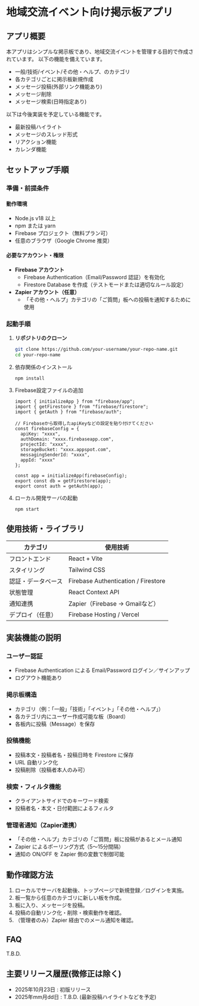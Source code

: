 # 地域交流イベント向け掲示板アプリ

## アプリ概要

本アプリはシンプルな掲示板であり、地域交流イベントを管理する目的で作成されています。
以下の機能を備えています。

- 一般/技術/イベント/その他・ヘルプ、のカテゴリ
- 各カテゴリごとに掲示板新規作成
- メッセージ投稿(外部リンク機能あり)
- メッセージ削除
- メッセージ検索(日時指定あり)

以下は今後実装を予定している機能です。

- 最新投稿ハイライト
- メッセージのスレッド形式
- リアクション機能
- カレンダ機能

## セットアップ手順

### 準備・前提条件

#### 動作環境
- Node.js v18 以上 
- npm または yarn 
- Firebase プロジェクト（無料プラン可） 
- 任意のブラウザ（Google Chrome 推奨）

#### 必要なアカウント・権限
- **Firebase アカウント** 
  - Firebase Authentication（Email/Password 認証）を有効化 
  - Firestore Database を作成（テストモードまたは適切なルール設定） 
- **Zapier アカウント（任意）** 
  - 「その他・ヘルプ」カテゴリの「ご質問」板への投稿を通知するために使用 

### 起動手順

1. **リポジトリのクローン**
   ```bash
   git clone https://github.com/your-username/your-repo-name.git
   cd your-repo-name
2. 依存関係のインストール
   ```
   npm install
   ```
3. Firebase設定ファイルの追加
   ```
   import { initializeApp } from "firebase/app";
   import { getFirestore } from "firebase/firestore";
   import { getAuth } from "firebase/auth";
   
   // Firebaseから取得したapiKeyなどの設定を貼り付けてください
   const firebaseConfig = {
     apiKey: "xxxx",
     authDomain: "xxxx.firebaseapp.com",
     projectId: "xxxx",
     storageBucket: "xxxx.appspot.com",
     messagingSenderId: "xxxx",
     appId: "xxxx"
   };
   
   const app = initializeApp(firebaseConfig);
   export const db = getFirestore(app);
   export const auth = getAuth(app);
   ```
4. ローカル開発サーバの起動
   ```
   npm start
   ```

## 使用技術・ライブラリ

| カテゴリ      | 使用技術                                |
| --------- | ----------------------------------- |
| フロントエンド   | React + Vite                        |
| スタイリング    | Tailwind CSS                        |
| 認証・データベース | Firebase Authentication / Firestore |
| 状態管理      | React Context API                   |
| 通知連携      | Zapier（Firebase → Gmailなど）          |
| デプロイ（任意）  | Firebase Hosting / Vercel           |


## 実装機能の説明

### ユーザー認証

- Firebase Authentication による Email/Password ログイン／サインアップ
- ログアウト機能あり

### 掲示板構造

- カテゴリ（例：「一般」「技術」「イベント」「その他・ヘルプ」）
- 各カテゴリ内にユーザー作成可能な板（Board）
- 各板内に投稿（Message）を保存

### 投稿機能

- 投稿本文・投稿者名・投稿日時を Firestore に保存
- URL 自動リンク化
- 投稿削除（投稿者本人のみ可）

### 検索・フィルタ機能

- クライアントサイドでのキーワード検索
- 投稿者名・本文・日付範囲によるフィルタ

### 管理者通知（Zapier連携）

- 「その他・ヘルプ」カテゴリの「ご質問」板に投稿があるとメール通知
- Zapier によるポーリング方式（5〜15分間隔）
- 通知の ON/OFF を Zapier 側の変数で制御可能


## 動作確認方法

1. ローカルでサーバを起動後、トップページで新規登録／ログインを実施。
2. 板一覧から任意のカテゴリに新しい板を作成。
3. 板に入り、メッセージを投稿。
4. 投稿の自動リンク化・削除・検索動作を確認。
5. （管理者のみ）Zapier 経由でのメール通知を確認。

## FAQ

T.B.D.

## 主要リリース履歴(微修正は除く)

- 2025年10月23日 : 初版リリース
- 2025年mm月dd日 : T.B.D. (最新投稿ハイライトなどを予定)
